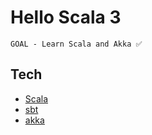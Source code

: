 # Hello Scala 3

`GOAL - Learn Scala and Akka ✅`

## Tech

- [Scala](https://www.scala-lang.org/)
- [sbt](https://www.scala-sbt.org/)
- [akka](https://akka.io/)
